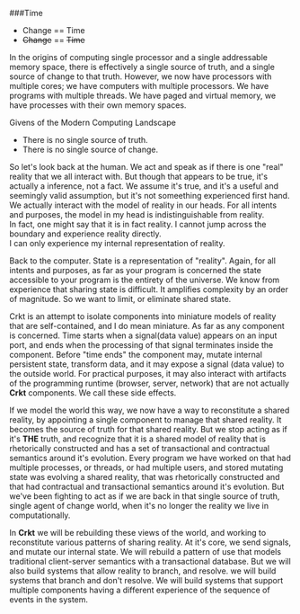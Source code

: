 ###Time
* Change == Time
* ~~Change~~ == ~~Time~~

In the origins of computing single processor and a single addressable memory space, there is effectively a single 
source of truth, and a single source of change to that truth.
However, we now have processors with multiple cores; we have computers with multiple processors.  We have programs with 
multiple threads. We have paged and virtual memory, we have processes with their own memory spaces.  

Givens of the Modern Computing Landscape
* There is no single source of truth.
* There is no single source of change.

So let's look back at the human.  We act and speak as if there is one "real" reality that we all interact with.  But 
though that appears to be true, it's actually a inference, not a fact.  We assume it's true, and it's a useful and 
seemingly valid assumption, but it's not someething experienced first hand.  We actually interact with the model of 
reality in our heads.  For all intents and purposes, the model in my head is indistinguishable from reality.  
In fact, one might say that it is in fact reality.  I cannot jump across the boundary and experience reality directly.  
I can only experience my internal representation of reality. 

Back to the computer.  State is a representation of "reality".  Again, for all intents and purposes, 
as far as your program is concerned the state accessible to your program is the entirety of the universe.  We know from 
experience that sharing state is difficult.  It amplifies complexity by an order of magnitude.  So we want to limit, or 
eliminate shared state.

Crkt is an attempt to isolate components into miniature models of reality that are self-contained, and I do mean 
miniature.  As far as any component is concerned.  Time starts when a signal(data value) appears on an input port, and 
ends when the processing of that signal terminates inside the component.  Before "time ends" the component may, mutate 
internal persistent state, transform data, and it may expose a signal (data value) to the outside world.  For practical 
purposes, it may also interact with artifacts of the programming runtime (browser, server, network) that are not 
actually **Crkt** components.  We call these  side effects.  

If we model the world this way, we now have a way to reconstitute a shared reality, by appointing a single component to 
manage that shared reality.  It becomes the source of truth for that shared reality.  But we stop acting as if it's **THE**
truth, and recognize that it is a shared model of reality that is rhetorically constructed and has a set of transactional
and contractual semantics around it's evolution.  Every program we have worked on that had multiple processes, 
or threads, or had multiple users, and stored mutating state was evolving a shared reality, that was rhetorically 
constructed and that had contractual and transactional semantics around it's evolution.  But we've been fighting to act
as if we are back in that single source of truth, single agent of change world, when it's no longer the reality we live 
in computationally.

In **Crkt** we will be rebuilding these views of the world, and working to reconstitute various patterns of sharing reality.
At it's core, we send signals, and mutate our internal state.  We will rebuild a pattern of use that models traditional
client-server semantics with a transactional database.  But we will also build systems that allow reality to branch, and resolve.
we will build systems that branch and don't resolve.  We will build systems that support multiple components having a 
different experience of the sequence of events in the system.
